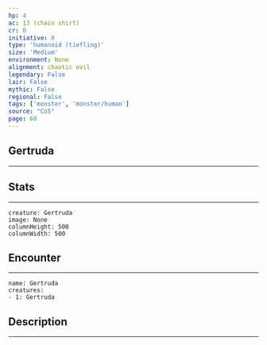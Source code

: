 ```yaml
---
hp: 4
ac: 13 (chain shirt)
cr: 0
initiative: 0
type: 'humanoid (tiefling)'    
size: 'Medium'
environment: None
alignment: chaotic evil
legendary: False
lair: False
mythic: False
regional: False
tags: ['monster', 'monster/human']
source: "CoS"
page: 68
---
```


## Gertruda
---



## Stats
---

```statblock
creature: Gertruda
image: None
columnHeight: 500
columnWidth: 500
```

## Encounter
---

```encounter-table
name: Gertruda
creatures:
- 1: Gertruda
```

## Description
---




